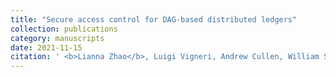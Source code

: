 ```yaml
---
title: "Secure access control for DAG-based distributed ledgers"
collection: publications
category: manuscripts
date: 2021-11-15
citation: ' <b>Lianna Zhao</b>, Luigi Vigneri, Andrew Cullen, William Sanders, Pietro Ferraro, Robert Shorten; IEEE Internet of Things Journal, <b>2021</b>.'
---
```

